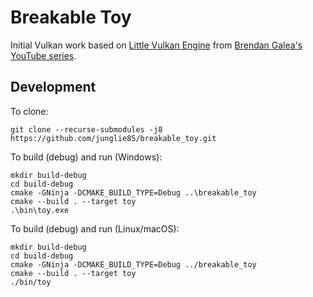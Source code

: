 # Breakable Toy

Initial Vulkan work based on [Little Vulkan Engine](https://github.com/blurrypiano/littleVulkanEngine) from
[Brendan Galea's YouTube series](https://www.youtube.com/playlist?list=PL8327DO66nu9qYVKLDmdLW_84-yE4auCR).

## Development

To clone:

```command_line
git clone --recurse-submodules -j8 https://github.com/junglie85/breakable_toy.git
```

To build (debug) and run (Windows):

```command_line
mkdir build-debug
cd build-debug
cmake -GNinja -DCMAKE_BUILD_TYPE=Debug ..\breakable_toy
cmake --build . --target toy
.\bin\toy.exe
```

To build (debug) and run (Linux/macOS):

```command_line
mkdir build-debug
cd build-debug
cmake -GNinja -DCMAKE_BUILD_TYPE=Debug ../breakable_toy
cmake --build . --target toy
./bin/toy
```
